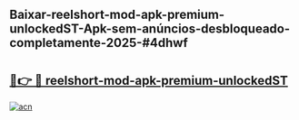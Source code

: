 ## Baixar-reelshort-mod-apk-premium-unlockedST-Apk-sem-anúncios-desbloqueado-completamente-2025-#4dhwf

# <h2><a href="https://ainizakaria.my?title=reelshort-mod-apk-premium-unlockedST&ref=22M">🔗👉 🔴 reelshort-mod-apk-premium-unlockedST</a></h2>

[![acn](https://github.com/user-attachments/assets/0f9c940e-d8b0-45ae-aac7-cd30a18b3e1c)](https://ainizakaria.my?title=reelshort-mod-apk-premium-unlockedST&ref=22M)


